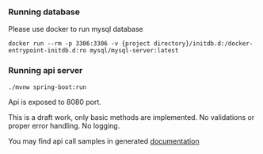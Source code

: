 ### Running database
Please use docker to run mysql database

`docker run --rm -p 3306:3306 -v {project directory}/initdb.d:/docker-entrypoint-initdb.d:ro mysql/mysql-server:latest`

### Running api server
`./mvnw spring-boot:run`

Api is exposed to 8080 port.

This is a draft work, only basic methods are implemented. No validations or proper error handling. No logging.

You may find api call samples in generated [documentation](./generated-docs/index.xml)
